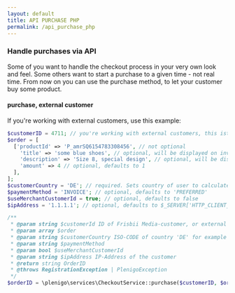 ```yaml
---
layout: default
title: API PURCHASE PHP
permalink: /api_purchase_php
---
```


### Handle purchases via API

Some of you want to handle the checkout process in your very own look and feel. Some others want to start a purchase to a given time - not real time. From now on you can use the purchase method, to let your customer buy some product.

#### purchase, external customer
If you're working with external customers, use this example:

```php
$customerID = 4711; // you're working with external customers, this ist your unique ID of this customer
$order = [
  ['productId' => 'P_amrSQ6154783308456', // not optional
    'title' => 'some blue shoes', // optional, will be displayed on invoice
    'description' => 'Size 8, special design', // optional, will be displayed on ivoice
    'amount' => 4 // optional, defaults to 1
  ],
];
$customerCountry = 'DE'; // required. Sets country of user to calculate taxes. If user has an address in Frisbii Media, this address is used
$paymentMethod = 'INVOICE'; // optional, defaults to 'PREFERRED'
$useMerchantCustomerId = true; // optional, defaults to false
$ipAddress = '1.1.1.1'; // optional, defaults to $_SERVER['HTTP_CLIENT_IP'] ?? $_SERVER['HTTP_X_FORWARDED_FOR'] ?? $_SERVER['REMOTE_ADDR']

/**
 * @param string $customerId ID of Frisbii Media-customer, or external customer, if $useMerchantCustomerId is set to true
 * @param array $order
 * @param string $customerCountry ISO-CODE of country 'DE' for example
 * @param string $paymentMethod
 * @param bool $useMerchantCustomerId
 * @param string $ipAddress IP-Address of the customer
 * @return string OrderID
 * @throws RegistrationException | PlenigoException
 */
$orderID = \plenigo\services\CheckoutService::purchase($customerID, $order, $customerCountry, $paymentMethod, $useMerchantCustomerId, $ipAddress);
```
